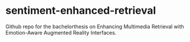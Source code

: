 # sentiment-enhanced-retrieval
Github repo for the bachelorthesis on Enhancing Multimedia Retrieval with Emotion-Aware Augmented Reality Interfaces. 
